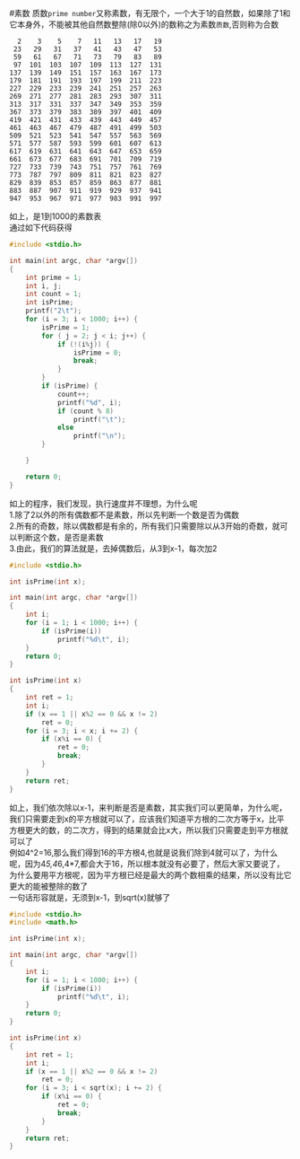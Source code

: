 #素数
质数`prime number`又称素数，有无限个，一个大于1的自然数，如果除了1和它本身外，不能被其他自然数整除(除0以外)的数称之为素数`质数`,否则称为合数
```text
  2    3    5    7   11   13   17   19
 23   29   31   37   41   43   47   53
 59   61   67   71   73   79   83   89
 97  101  103  107  109  113  127  131
137  139  149  151  157  163  167  173
179  181  191  193  197  199  211  223
227  229  233  239  241  251  257  263
269  271  277  281  283  293  307  311
313  317  331  337  347  349  353  359
367  373  379  383  389  397  401  409
419  421  431  433  439  443  449  457
461  463  467  479  487  491  499  503
509  521  523  541  547  557  563  569
571  577  587  593  599  601  607  613
617  619  631  641  643  647  653  659
661  673  677  683  691  701  709  719
727  733  739  743  751  757  761  769
773  787  797  809  811  821  823  827
829  839  853  857  859  863  877  881
883  887  907  911  919  929  937  941
947  953  967  971  977  983  991  997
```
如上，是1到1000的素数表                
通过如下代码获得
```c
#include <stdio.h>

int main(int argc, char *argv[])
{
	int prime = 1;
	int i, j;
	int count = 1;
	int isPrime;
	printf("2\t");
	for (i = 3; i < 1000; i++) {
		isPrime = 1;
		for ( j = 2; j < i; j++) {
			if (!(i%j)) {
				isPrime = 0;
				break;
			}
		}
		if (isPrime) {
			count++;
			printf("%d", i);
			if (count % 8)
				printf("\t");
			else
				printf("\n");
		}

	}

	return 0;
}
```
如上的程序，我们发现，执行速度并不理想，为什么呢            
1.除了2以外的所有偶数都不是素数，所以先判断一个数是否为偶数        
2.所有的奇数，除以偶数都是有余的，所有我们只需要除以从3开始的奇数，就可以判断这个数，是否是素数          
3.由此，我们的算法就是，去掉偶数后，从3到x-1，每次加2          
```c
#include <stdio.h>

int isPrime(int x);

int main(int argc, char *argv[])
{
	int i;
	for (i = 1; i < 1000; i++) {
		if (isPrime(i))
			printf("%d\t", i);
	}
	return 0;
}

int isPrime(int x)
{
	int ret = 1;
	int i;
	if (x == 1 || x%2 == 0 && x != 2)
		ret = 0;
	for (i = 3; i < x; i += 2) {
		if (x%i == 0) {
			ret = 0;
			break;
		}
	}
	return ret;
}
```
如上，我们依次除以x-1，来判断是否是素数，其实我们可以更简单，为什么呢，我们只需要走到x的平方根就可以了，应该我们知道平方根的二次方等于x，比平方根更大的数，的二次方，得到的结果就会比x大，所以我们只需要走到平方根就可以了             
例如4^2=16,那么我们得到16的平方根4,也就是说我们除到4就可以了，为什么呢，因为4*5,4*6,4*7,都会大于16，所以根本就没有必要了，然后大家又要说了，为什么要用平方根呢，因为平方根已经是最大的两个数相乘的结果，所以没有比它更大的能被整除的数了                                    
一句话形容就是，无须到x-1，到sqrt(x)就够了
```c
#include <stdio.h>
#include <math.h>

int isPrime(int x);

int main(int argc, char *argv[])
{
	int i;
	for (i = 1; i < 1000; i++) {
		if (isPrime(i))
			printf("%d\t", i);
	}
	return 0;
}

int isPrime(int x)
{
	int ret = 1;
	int i;
	if (x == 1 || x%2 == 0 && x != 2)
		ret = 0;
	for (i = 3; i < sqrt(x); i += 2) {
		if (x%i == 0) {
			ret = 0;
			break;
		}
	}
	return ret;
}
```

